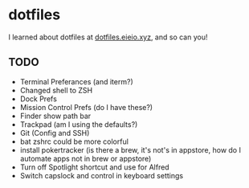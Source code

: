 # dotfiles
I learned about dotfiles at [dotfiles.eieio.xyz](https://www.udemy.com/course/dotfiles-from-start-to-finish-ish/learn/lecture/23828240#overview), and so can you!

## TODO
- Terminal Preferances (and iterm?)
- Changed shell to ZSH
- Dock Prefs
- Mission Control Prefs (do I have these?)
- Finder show path bar
- Trackpad (am I using the defaults?)
- Git (Config and SSH)
- bat zshrc could be more colorful
- install pokertracker (is there a brew, it's not's in appstore, how do I automate apps not in brew or appstore)
- Turn off Spotlight shortcut and use for Alfred
- Switch capslock and control in keyboard settings